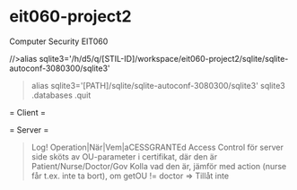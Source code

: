 eit060-project2
===============

Computer Security EIT060

//>alias sqlite3='/h/d5/q/[STIL-ID]/workspace/eit060-project2/sqlite/sqlite-autoconf-3080300/sqlite3'
>alias sqlite3='[PATH]/sqlite/sqlite-autoconf-3080300/sqlite3'
>sqlite3
>.databases
>.quit


= Client =


= Server =




> Log! Operation|När|Vem|aCESSGRANTEd
> Access Control för server side sköts av OU-parameter i certifikat, där den är Patient/Nurse/Doctor/Gov
 	Kolla vad den är, jämför med action (nurse får t.ex. inte ta bort), om getOU != doctor => Tillåt inte



